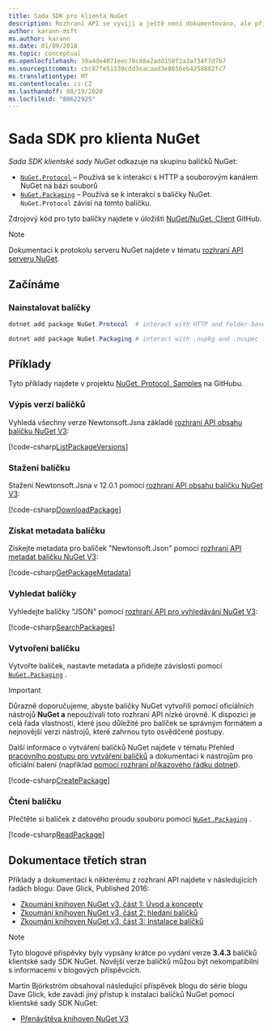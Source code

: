 ```yaml
---
title: Sada SDK pro klienta NuGet
description: Rozhraní API se vyvíjí a ještě není dokumentováno, ale příklady jsou k dispozici na blogu Dave Glick.
author: karann-msft
ms.author: karann
ms.date: 01/09/2018
ms.topic: conceptual
ms.openlocfilehash: 39a4de4071eec70c88a2add158f2a3a734f7d7b7
ms.sourcegitcommit: cbc87fe51330cdd3eacaad3e8656eb4258882fc7
ms.translationtype: MT
ms.contentlocale: cs-CZ
ms.lasthandoff: 08/19/2020
ms.locfileid: "88622925"
---
```

# <a name="nuget-client-sdk"></a>Sada SDK pro klienta NuGet

*Sada SDK klientské sady NuGet* odkazuje na skupinu balíčků NuGet:

* [`NuGet.Protocol`](https://www.nuget.org/packages/NuGet.Protocol) – Používá se k interakci s HTTP a souborovým kanálem NuGet na bázi souborů
* [`NuGet.Packaging`](https://www.nuget.org/packages/NuGet.Packaging) – Používá se k interakci s balíčky NuGet. `NuGet.Protocol` závisí na tomto balíčku.

Zdrojový kód pro tyto balíčky najdete v úložišti [NuGet/NuGet. Client](https://github.com/NuGet/NuGet.Client) GitHub.

> [!Note]
> Dokumentaci k protokolu serveru NuGet najdete v tématu [rozhraní API serveru NuGet](~/api/overview.md).

## <a name="getting-started"></a>Začínáme

### <a name="install-the-packages"></a>Nainstalovat balíčky

```ps1
dotnet add package NuGet.Protocol  # interact with HTTP and folder-based NuGet package feeds, includes NuGet.Packaging

dotnet add package NuGet.Packaging # interact with .nupkg and .nuspec files from a stream
```

## <a name="examples"></a>Příklady

Tyto příklady najdete v projektu [NuGet. Protocol. Samples](https://github.com/NuGet/Samples/tree/master/NuGetProtocolSamples) na GitHubu.

### <a name="list-package-versions"></a>Výpis verzí balíčků

Vyhledá všechny verze Newtonsoft.Jsna základě [rozhraní API obsahu balíčku NuGet V3](../api/package-base-address-resource.md#enumerate-package-versions):

[!code-csharp[ListPackageVersions](~/../nuget-samples/NuGetProtocolSamples/Program.cs?name=ListPackageVersions)]

### <a name="download-a-package"></a>Stažení balíčku

Stažení Newtonsoft.Jsna v 12.0.1 pomocí [rozhraní API obsahu balíčku NuGet V3](../api/package-base-address-resource.md):

[!code-csharp[DownloadPackage](~/../nuget-samples/NuGetProtocolSamples/Program.cs?name=DownloadPackage)]

### <a name="get-package-metadata"></a>Získat metadata balíčku

Získejte metadata pro balíček "Newtonsoft.Json" pomocí [rozhraní API metadat balíčku NuGet V3](../api/registration-base-url-resource.md):

[!code-csharp[GetPackageMetadata](~/../nuget-samples/NuGetProtocolSamples/Program.cs?name=GetPackageMetadata)]

### <a name="search-packages"></a>Vyhledat balíčky

Vyhledejte balíčky "JSON" pomocí [rozhraní API pro vyhledávání NuGet V3](../api/search-query-service-resource.md):

[!code-csharp[SearchPackages](~/../nuget-samples/NuGetProtocolSamples/Program.cs?name=SearchPackages)]

### <a name="create-a-package"></a>Vytvoření balíčku

Vytvořte balíček, nastavte metadata a přidejte závislosti pomocí [`NuGet.Packaging`](https://www.nuget.org/packages/NuGet.Packaging) .

> [!IMPORTANT]
> Důrazně doporučujeme, abyste balíčky NuGet vytvořili pomocí oficiálních nástrojů **NuGet a** nepoužívali toto rozhraní API nízké úrovně. K dispozici je celá řada vlastností, které jsou důležité pro balíček se správným formátem a nejnovější verzi nástrojů, které zahrnou tyto osvědčené postupy.
> 
> Další informace o vytváření balíčků NuGet najdete v tématu Přehled [pracovního postupu pro vytváření balíčků](../create-packages/overview-and-workflow.md) a dokumentaci k nástrojům pro oficiální balení (například [pomocí rozhraní příkazového řádku dotnet](../create-packages/creating-a-package-dotnet-cli.md)).

[!code-csharp[CreatePackage](~/../nuget-samples/NuGetProtocolSamples/Program.cs?name=CreatePackage)]

### <a name="read-a-package"></a>Čtení balíčku

Přečtěte si balíček z datového proudu souboru pomocí [`NuGet.Packaging`](https://www.nuget.org/packages/NuGet.Packaging) .

[!code-csharp[ReadPackage](~/../nuget-samples/NuGetProtocolSamples/Program.cs?name=ReadPackage)]

## <a name="third-party-documentation"></a>Dokumentace třetích stran

Příklady a dokumentaci k některému z rozhraní API najdete v následujících řadách blogu: Dave Glick, Published 2016:

- [Zkoumání knihoven NuGet v3, část 1: Úvod a koncepty](http://daveaglick.com/posts/exploring-the-nuget-v3-libraries-part-1)
- [Zkoumání knihoven NuGet v3, část 2: hledání balíčků](http://daveaglick.com/posts/exploring-the-nuget-v3-libraries-part-2)
- [Zkoumání knihoven NuGet v3, část 3: Instalace balíčků](http://daveaglick.com/posts/exploring-the-nuget-v3-libraries-part-3)

> [!Note]
> Tyto blogové příspěvky byly vypsány krátce po vydání verze **3.4.3** balíčků klientské sady SDK NuGet.
> Novější verze balíčků můžou být nekompatibilní s informacemi v blogových příspěvcích.

Martin Björkström obsahoval následující příspěvek blogu do série blogu Dave Glick, kde zavádí jiný přístup k instalaci balíčků NuGet pomocí klientské sady SDK NuGet:

- [Přenávštěva knihoven NuGet V3](https://martinbjorkstrom.com/posts/2018-09-19-revisiting-nuget-client-libraries)

